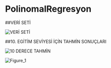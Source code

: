 # PolinomalRegresyon

##VERİ SETİ

![VERİ SETİ](https://user-images.githubusercontent.com/56341239/95012039-f9e15d00-063d-11eb-9e77-4e05a06afe8f.PNG)

##10. EGİTİM SEVİYESİ İÇİN TAHMİN SONUÇLARI

![10 DERECE TAHMİN](https://user-images.githubusercontent.com/56341239/95012042-fc43b700-063d-11eb-90d3-241891bb3a94.PNG)

![Figure_1](https://user-images.githubusercontent.com/56341239/95012085-39a84480-063e-11eb-9708-0d0aa29aa490.png)
